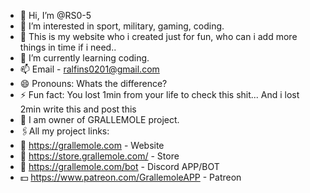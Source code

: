 - 👋 Hi, I’m @RS0-5
- 👀 I’m interested in sport, military, gaming, coding.
- 🛜 This is my website who i created just for fun, who can i add more things in time if i need..
- 🌱 I’m currently learning coding.
- 📫 Email - ralfins0201@gmail.com
- 😄 Pronouns: Whats the difference?
- ⚡ Fun fact: You lost 1min from your life to check this shit... And i lost 2min write this and post this 
- 👤 I am owner of GRALLEMOLE project.
- 🖇️All my project links:
- 💫 https://grallemole.com - Website
- 🛒 https://store.grallemole.com/ - Store
- 🤖 https://grallemole.com/bot - Discord APP/BOT
- 💵 https://www.patreon.com/GrallemoleAPP - Patreon
